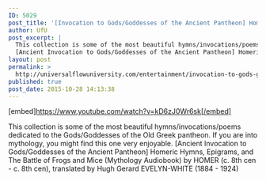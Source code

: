 ```yaml
---
ID: 5029
post_title: '[Invocation to Gods/Goddesses of the Ancient Pantheon] Homeric Hymns, Etc. (Mythology Audiobook)'
author: UfU
post_excerpt: |
  This collection is some of the most beautiful hymns/invocations/poems dedicated to the Gods/Goddesses of the Old Greek pantheon. If you are into mythology, you might find this one very enjoyable.
  [Ancient Invocation to Gods/Goddesses of the Ancient Pantheon] Homeric Hymns, Epigrams, and The Battle of Frogs and Mice (Mythology Audiobook) by HOMER (c. 8th cen - c. 8th cen), translated by Hugh Gerard EVELYN-WHITE (1884 - 1924)
layout: post
permalink: >
  http://universalflowuniversity.com/entertainment/invocation-to-gods-goddesses-of-the-ancient-pantheon-homeric-hymns-etc-mythology-audiobook/
published: true
post_date: 2015-10-28 14:13:38
---
```

[embed]https://www.youtube.com/watch?v=kD6zJ0Wr6sk[/embed]<br>
<p>This collection is some of the most beautiful hymns/invocations/poems dedicated to the Gods/Goddesses of the Old Greek pantheon. If you are into mythology, you might find this one very enjoyable.
[Ancient Invocation to Gods/Goddesses of the Ancient Pantheon] Homeric Hymns, Epigrams, and The Battle of Frogs and Mice (Mythology Audiobook) by HOMER (c. 8th cen - c. 8th cen), translated by Hugh Gerard EVELYN-WHITE (1884 - 1924)</p>